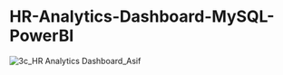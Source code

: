 # HR-Analytics-Dashboard-MySQL-PowerBI
![3c_HR Analytics Dashboard_Asif](https://github.com/md-asif-ar89/HR-Analytics/assets/145151334/52e5f2e7-ea88-4815-9630-da214922408c)



